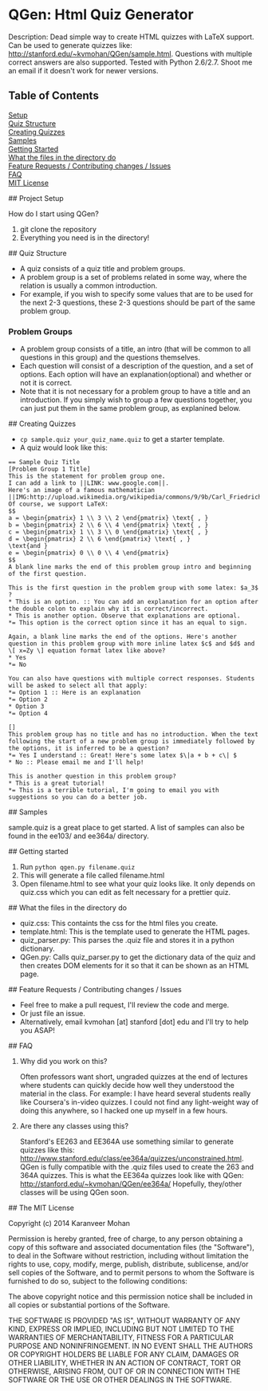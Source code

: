 # QGen: Html Quiz Generator

Description: Dead simple way to create HTML quizzes with LaTeX support. Can be used to generate quizzes like: http://stanford.edu/~kvmohan/QGen/sample.html. Questions with multiple correct answers are also supported. Tested with Python 2.6/2.7. Shoot me an email if it doesn't work for newer versions.

## Table of Contents
[Setup](#setup)   
[Quiz Structure](#structure)   
[Creating Quizzes](#create)   
[Samples](#samples)   
[Getting Started](#start)   
[What the files in the directory do](#files)   
[Feature Requests / Contributing changes / Issues](#issues)   
[FAQ](#faq)   
[MIT License](#license)   

<a name="setup"/>
## Project Setup

How do I start using QGen?

1. git clone the repository
2. Everything you need is in the directory!

<a name="structure"/>
## Quiz Structure

- A quiz consists of a quiz title and problem groups.
- A problem group is a set of problems related in some way, where the relation is usually a common introduction.
- For example, if you wish to specify some values that are to be used for the next 2-3 questions, these 2-3 questions should be part of the same problem group.

### Problem Groups

- A problem group consists of a title, an intro (that will be common to all questions in this group) and the questions themselves.
- Each question will consist of a description of the question, and a set of options. Each option will have an explanation(optional) and whether or not it is correct.
- Note that it is not necessary for a problem group to have a title and an introduction. If you simply wish to group a few questions together, you can just put them in the same problem group, as explanined below.

<a name="create"/>
## Creating Quizzes

- `cp sample.quiz your_quiz_name.quiz` to get a starter template.
- A quiz would look like this:

```
== Sample Quiz Title
[Problem Group 1 Title]
This is the statement for problem group one.
I can add a link to ||LINK: www.google.com||.
Here's an image of a famous mathematician ||IMG:http://upload.wikimedia.org/wikipedia/commons/9/9b/Carl_Friedrich_Gauss.jpg||
Of course, we support LaTeX:
$$
a = \begin{pmatrix} 1 \\ 3 \\ 2 \end{pmatrix} \text{ , }
b = \begin{pmatrix} 2 \\ 6 \\ 4 \end{pmatrix} \text{ , }
c = \begin{pmatrix} 1 \\ 3 \\ 0 \end{pmatrix} \text{ , }
d = \begin{pmatrix} 2 \\ 6 \end{pmatrix} \text{ , }
\text{and }
e = \begin{pmatrix} 0 \\ 0 \\ 4 \end{pmatrix}
$$
A blank line marks the end of this problem group intro and beginning of the first question.

This is the first question in the problem group with some latex: $a_3$ ?
* This is an option. :: You can add an explanation for an option after the double colon to explain why it is correct/incorrect.
* This is another option. Observe that explanations are optional.
*= This option is the correct option since it has an equal to sign.

Again, a blank line marks the end of the options. Here's another question in this problem group with more inline latex $c$ and $d$ and \[ x=Zy \] equation format latex like above?
* Yes
*= No

You can also have questions with multiple correct responses. Students will be asked to select all that apply:
*= Option 1 :: Here is an explanation
*= Option 2
* Option 3
*= Option 4

[]
This problem group has no title and has no introduction. When the text following the start of a new problem group is immediately followed by the options, it is inferred to be a question?
*= Yes I understand :: Great! Here's some latex $\|a + b + c\| $
* No :: Please email me and I'll help!

This is another question in this problem group?
* This is a great tutorial!
*= This is a terrible tutorial, I'm going to email you with suggestions so you can do a better job.
```

<a name="samples"/>
## Samples

sample.quiz is a great place to get started. A list of samples can also be found in the ee103/ and ee364a/ directory.

<a name="start"/>
## Getting started

1. Run `python qgen.py filename.quiz`
2. This will generate a file called filename.html
3. Open filename.html to see what your quiz looks like. It only depends on quiz.css which you can edit as felt necessary for a prettier quiz.

<a name="files"/>
## What the files in the directory do

- quiz.css: This containts the css for the html files you create.
- template.html: This is the template used to generate the HTML pages.
- quiz_parser.py: This parses the .quiz file and stores it in a python dictionary.
- QGen.py: Calls quiz_parser.py to get the dictionary data of the quiz and then creates DOM elements for it so that it can be shown as an HTML page.

<a name="issues"/>
## Feature Requests / Contributing changes / Issues

- Feel free to make a pull request, I'll review the code and merge.
- Or just file an issue.
- Alternatively, email kvmohan [at] stanford [dot] edu and I'll try to help you ASAP!

<a name="faq"/>
## FAQ

1. Why did you work on this?

   Often professors want short, ungraded quizzes at the end of lectures where students can quickly decide how well they understood the material in the class. For example: I have heard several students really like Coursera's in-video quizzes. I could not find any light-weight way of doing this anywhere, so I hacked one up myself in a few hours.

2. Are there any classes using this?

   Stanford's EE263 and EE364A use something similar to generate quizzes like this: http://www.stanford.edu/class/ee364a/quizzes/unconstrained.html. QGen is fully compatible with the .quiz files used to create the 263 and 364A quizzes. This is what the EE364a quizzes look like with QGen: http://stanford.edu/~kvmohan/QGen/ee364a/
   Hopefully, they/other classes will be using QGen soon.


<a name="license"/>
## The MIT License

Copyright (c) 2014 Karanveer Mohan

Permission is hereby granted, free of charge, to any person obtaining a copy
of this software and associated documentation files (the "Software"), to deal
in the Software without restriction, including without limitation the rights
to use, copy, modify, merge, publish, distribute, sublicense, and/or sell
copies of the Software, and to permit persons to whom the Software is
furnished to do so, subject to the following conditions:

The above copyright notice and this permission notice shall be included in
all copies or substantial portions of the Software.

THE SOFTWARE IS PROVIDED "AS IS", WITHOUT WARRANTY OF ANY KIND, EXPRESS OR
IMPLIED, INCLUDING BUT NOT LIMITED TO THE WARRANTIES OF MERCHANTABILITY,
FITNESS FOR A PARTICULAR PURPOSE AND NONINFRINGEMENT. IN NO EVENT SHALL THE
AUTHORS OR COPYRIGHT HOLDERS BE LIABLE FOR ANY CLAIM, DAMAGES OR OTHER
LIABILITY, WHETHER IN AN ACTION OF CONTRACT, TORT OR OTHERWISE, ARISING FROM,
OUT OF OR IN CONNECTION WITH THE SOFTWARE OR THE USE OR OTHER DEALINGS IN
THE SOFTWARE.
